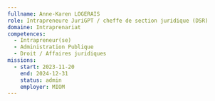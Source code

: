 ```yaml
---
fullname: Anne-Karen LOGERAIS
role: Intrapreneure JuriGPT / cheffe de section juridique (DSR)
domaine: Intraprenariat
competences:
  - Intrapreneur(se)
  - Administration Publique
  - Droit / Affaires juridiques
missions:
  - start: 2023-11-20
    end: 2024-12-31
    status: admin
    employer: MIOM
---
```

